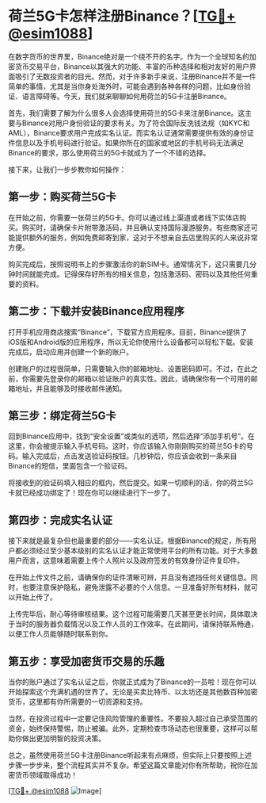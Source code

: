 # 荷兰5G卡怎样注册Binance？[[TG💪+ @esim1088](https://t.me/s/esim1088)]

在数字货币的世界里，Binance绝对是一个绕不开的名字。作为一个全球知名的加密货币交易平台，Binance以其强大的功能、丰富的币种选择和相对友好的用户界面吸引了无数投资者的目光。然而，对于许多新手来说，注册Binance并不是一件简单的事情，尤其是当你身处海外时，可能会遇到各种各样的问题，比如身份验证、语言障碍等。今天，我们就来聊聊如何用荷兰的5G卡注册Binance。

首先，我们需要了解为什么很多人会选择使用荷兰的5G卡来注册Binance。这主要与Binance对用户身份验证的要求有关。为了符合国际反洗钱法规（如KYC和AML），Binance要求用户完成实名认证。而实名认证通常需要提供有效的身份证件信息以及手机号码进行验证。如果你所在的国家或地区的手机号码无法满足Binance的要求，那么使用荷兰的5G卡就成为了一个不错的选择。

接下来，让我们一步步教你如何操作：

## 第一步：购买荷兰5G卡

在开始之前，你需要一张荷兰的5G卡。你可以通过线上渠道或者线下实体店购买。购买时，请确保卡片附带激活码，并且确认支持国际漫游服务。有些商家还可能提供额外的服务，例如免费邮寄到家，这对于不想亲自去店里购买的人来说非常方便。

购买完成后，按照说明书上的步骤激活你的新SIM卡。通常情况下，这只需要几分钟时间就能完成。记得保存好所有的相关信息，包括激活码、密码以及其他任何重要的资料。

## 第二步：下载并安装Binance应用程序

打开手机应用商店搜索“Binance”，下载官方应用程序。目前，Binance提供了iOS版和Android版的应用程序，所以无论你使用什么设备都可以轻松下载。安装完成后，启动应用并创建一个新的账户。

创建账户的过程很简单，只需要输入你的邮箱地址、设置密码即可。不过，在此之前，你需要先登录你的邮箱以验证账户的真实性。因此，请确保你有一个可用的邮箱地址，并且能够及时接收邮件通知。

## 第三步：绑定荷兰5G卡

回到Binance应用中，找到“安全设置”或类似的选项，然后选择“添加手机号”。在这里，你会被提示输入手机号码。这时，你应该输入你刚刚购买的荷兰5G卡的号码。输入完成后，点击发送验证码按钮。几秒钟后，你应该会收到一条来自Binance的短信，里面包含一个验证码。

将接收到的验证码填入相应的框内，然后提交。如果一切顺利的话，你的荷兰5G卡就已经成功绑定了！现在你可以继续进行下一步了。

## 第四步：完成实名认证

接下来就是最复杂但也最重要的部分——实名认证。根据Binance的规定，所有用户都必须经过至少基本级别的实名认证才能正常使用平台的所有功能。对于大多数用户而言，这意味着需要上传个人照片以及政府签发的有效身份证件复印件。

在开始上传文件之前，请确保你的证件清晰可辨，并且没有遮挡任何关键信息。同时，也要注意保护隐私，避免泄露不必要的个人信息。一旦准备好所有材料，就可以开始上传了。

上传完毕后，耐心等待审核结果。这个过程可能需要几天甚至更长时间，具体取决于当时的服务器负载情况以及工作人员的工作效率。在此期间，请保持联系畅通，以便工作人员能够随时联系到你。

## 第五步：享受加密货币交易的乐趣

当你的账户通过了实名认证之后，你就正式成为了Binance的一员啦！现在你可以开始探索这个充满机遇的世界了。无论是买卖比特币、以太坊还是其他数百种加密货币，这里都有你所需要的一切资源和支持。

当然，在投资过程中一定要记住风险管理的重要性。不要投入超过自己承受范围的资金，始终保持警惕，防止被骗。此外，定期检查市场动态也很重要，这样可以帮助你做出更加明智的投资决策。

总之，虽然使用荷兰5G卡注册Binance听起来有点麻烦，但实际上只要按照上述步骤一步步来，整个流程其实并不复杂。希望这篇文章能对你有所帮助，祝你在加密货币领域取得成功！

[[TG💪+ @esim1088](https://t.me/s/esim1088) ![Image](https://i.postimg.cc/4NQfJmqS/Snipaste-2025-05-13-00-14-12.png)]